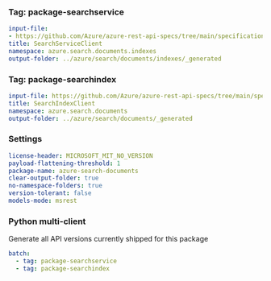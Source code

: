 ### Tag: package-searchservice

``` yaml $(tag) == 'package-searchservice'
input-file:
- https://github.com/Azure/azure-rest-api-specs/tree/main/specification/search/data-plane/Azure.Search/preview/2023-07-01-Preview/searchservice.json
title: SearchServiceClient
namespace: azure.search.documents.indexes
output-folder: ../azure/search/documents/indexes/_generated
```

### Tag: package-searchindex

``` yaml $(tag) == 'package-searchindex'
input-file: https://github.com/Azure/azure-rest-api-specs/tree/main/specification/search/data-plane/Azure.Search/preview/2023-07-01-Preview/searchindex.json
title: SearchIndexClient
namespace: azure.search.documents
output-folder: ../azure/search/documents/_generated
```

### Settings

``` yaml
license-header: MICROSOFT_MIT_NO_VERSION
payload-flattening-threshold: 1
package-name: azure-search-documents
clear-output-folder: true
no-namespace-folders: true
version-tolerant: false
models-mode: msrest
```

### Python multi-client

Generate all API versions currently shipped for this package

``` yaml $(python)
batch:
  - tag: package-searchservice
  - tag: package-searchindex
```
